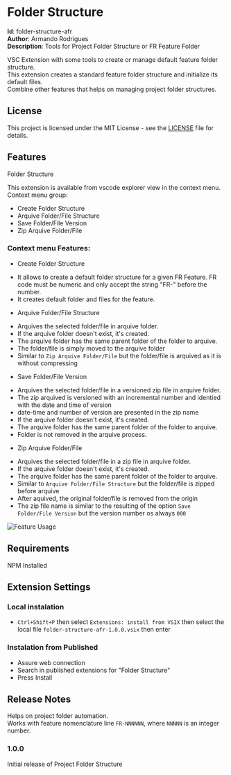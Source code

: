 # Folder Structure  

**Id**: folder-structure-afr  
**Author**: Armando Rodrigues  
**Description**: Tools for Project Folder Structure or FR Feature Folder  

VSC Extension with some tools to create or manage default feature folder structure.  
This extension creates a standard feature folder structure and initialize its default files.  
Combine other features that helps on managing project folder structures.  


## License  

This project is licensed under the MIT License - see the [LICENSE](LICENSE) file for details.


## Features  

Folder Structure  

This extension is available from vscode explorer view in the context menu.  
Context menu group:  
* Create Folder Structure
* Arquive Folder/File Structure
* Save Folder/File Version
* Zip Arquive Folder/File

### Context menu Features:  

* Create Folder Structure  
- It allows to create a default folder structure for a given FR Feature. FR code must be numeric and only accept the string "FR-" before the number.  
- It creates default folder and files for the feature.  

* Arquive Folder/File Structure
- Arquives the selected folder/file in arquive folder.  
- If the arquive folder doesn't exist, it's created.  
- The arquive folder has the same parent folder of the folder to arquive.  
- The folder/file is simply moved to the arquive folder
- Similar to `Zip Arquive Folder/File` but the folder/file is arquived as it is without compressing  

* Save Folder/File Version
- Arquives the selected folder/file in a versioned zip file in arquive folder.  
- The zip arquived is versioned with an incremental number and identied with the date and time of version  
- date-time and number of version are presented in the zip name  
- If the arquive folder doesn't exist, it's created.  
- The arquive folder has the same parent folder of the folder to arquive.  
- Folder is not removed in the arquive process.  

* Zip Arquive Folder/File
- Arquives the selected folder/file in a zip file in arquive folder.  
- If the arquive folder doesn't exist, it's created.  
- The arquive folder has the same parent folder of the folder to arquive.  
- Similar to `Arquive Folder/File Structure` but the folder/file is zipped before arquive  
- After aquived, the original folder/file is removed from the origin  
- The zip file name is similar to the resulting of the option `Save Folder/File Version` but the version number os always `000`  


<!-- ![Feature Usage](images/project-folder-structure.gif) -->
![Feature Usage](https://raw.githubusercontent.com/armando-rodrigues/folder-structure/8358e25d1fbe5ba9add0fb635ad620323c940f5a/images/project-folder-structure.gif)


## Requirements  

NPM Installed  


## Extension Settings  

### Local instalation  
* `Ctrl+Shift+P` then select `Extensions: install from VSIX` then select the local file `folder-structure-afr-1.0.0.vsix` then enter  

### Instalation from Published  
* Assure web connection  
* Search in published extensions for "Folder Structure"  
* Press Install  


## Release Notes  

Helps on project folder automation.  
Works with feature nomenclature line `FR-NNNNNN`, where `NNNNN` is an integer number.  


### 1.0.0  

Initial release of Project Folder Structure  
